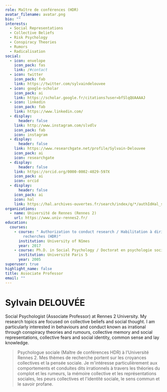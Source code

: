 ```yaml
---
role: Maître de conférences (HDR)
avatar_filename: avatar.png
bio: ""
interests:
  - Social Representations
  - Collective Beliefs
  - Risk Psychology
  - Conspiracy Theories
  - Rumors
  - Radicalisation
social:
  - icon: envelope
    icon_pack: fas
    link: /#contact
  - icon: twitter
    icon_pack: fab
    link: https://twitter.com/sylvaindelouvee
  - icon: google-scholar
    icon_pack: ai
    link: https://scholar.google.fr/citations?user=bfSlqQUAAAAJ
  - icon: linkedin
    icon_pack: fab
    link: https://www.linkedin.com/
  - display:
      header: false
    link: http://www.instagram.com/slvdlv
    icon_pack: fab
    icon: instagram
  - display:
      header: false
    link: https://www.researchgate.net/profile/Sylvain-Delouvee
    icon_pack: ai
    icon: researchgate
  - display:
      header: false
    link: https://orcid.org/0000-0002-4029-597X
    icon_pack: ai
    icon: orcid
  - display:
      header: false
    icon_pack: ai
    icon: hal
    link: https://hal.archives-ouvertes.fr/search/index/q/*/authIdHal_s/sylvain-delouvee
organizations:
  - name: Université de Rennes (Rennes 2)
    url: https://www.univ-rennes2.fr/
education:
  courses:
    - course: " Authorization to conduct research / Habilitation à diriger des
        recherches (HDR)"
      institution: University of Nîmes
      year: 2017
    - course: Ph.D. in Social Psychology / Doctorat en psychologie sociale
      institution: Université Paris 5
      year: 2005
superuser: true
highlight_name: false
title: Associate Professor
email: ""
---
```

# **Sylvain DELOUVÉE**

Social Psychologist (Associate Professor) at Rennes 2 University. My research topics are focused on collective beliefs and social thought. I am particularly interested in behaviours and conduct known as irrational through conspiracy theories and rumours, collective memory and social representations, collective fears and social identity, common sense and lay knowledge. 

> Psychologue sociale (Maître de conférences HDR) à l'Université Rennes 2. Mes thèmes de recherche portent sur les croyances collectives et la pensée sociale. Je m'intéresse particulièrement aux comportements et conduites dits irrationnels à travers les théories du complot et les rumeurs, la mémoire collective et les représentations sociales, les peurs collectives et l'identité sociale, le sens commun et le savoir profane.